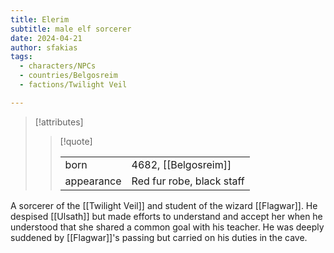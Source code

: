 ```yaml
---
title: Elerim
subtitle: male elf sorcerer
date: 2024-04-21
author: sfakias
tags:
  - characters/NPCs
  - countries/Belgosreim
  - factions/Twilight Veil

---
```

> [!attributes]
> 
> > [!quote]
> >
> > | | |
> > | --- | --- |
> > | born | 4682, [[Belgosreim]] |
> > | appearance | Red fur robe, black staff |

A sorcerer of the [[Twilight Veil]] and student of the wizard [[Flagwar]]. He despised [[Ulsath]] but made efforts to understand and accept her when he understood that she shared a common goal with his teacher. He was deeply suddened by [[Flagwar]]'s passing but carried on his duties in the cave.